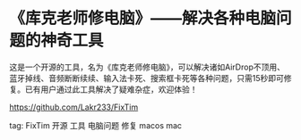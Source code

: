 # 《库克老师修电脑》——解决各种电脑问题的神奇工具

这是一个开源的工具，名为《库克老师修电脑》，可以解决诸如AirDrop不顶用、蓝牙掉线、音频断断续续、输入法卡死、搜索框卡死等各种问题，只需15秒即可修复。已有用户通过此工具解决了疑难杂症，欢迎体验！

https://github.com/Lakr233/FixTim

tag: FixTim 开源 工具 电脑问题 修复 macos mac 
